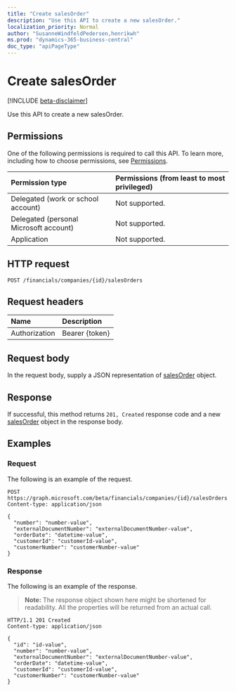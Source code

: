 ```yaml
---
title: "Create salesOrder"
description: "Use this API to create a new salesOrder."
localization_priority: Normal
author: "SusanneWindfeldPedersen,henrikwh"
ms.prod: "dynamics-365-business-central"
doc_type: "apiPageType"
---
```


# Create salesOrder

[!INCLUDE [beta-disclaimer](../../includes/beta-disclaimer.md)]

Use this API to create a new salesOrder.

## Permissions

One of the following permissions is required to call this API. To learn more, including how to choose permissions, see [Permissions](/graph/permissions-reference).

| Permission type                        | Permissions (from least to most privileged) |
|:---------------------------------------|:--------------------------------------------|
| Delegated (work or school account)     | Not supported. |
| Delegated (personal Microsoft account) | Not supported. |
| Application                            | Not supported. |

## HTTP request

<!-- { "blockType": "ignored" } -->

```http
POST /financials/companies/{id}/salesOrders
```

## Request headers

| Name          | Description   |
|:--------------|:--------------|
| Authorization | Bearer {token} |

## Request body

In the request body, supply a JSON representation of [salesOrder](../resources/salesorder.md) object.

## Response

If successful, this method returns `201, Created` response code and a new [salesOrder](../resources/dynamics-salesorder.md) object in the response body.

## Examples

### Request

The following is an example of the request.
<!-- {
  "blockType": "request",
  "name": "create_salesorder_from_company"
}-->

```http
POST https://graph.microsoft.com/beta/financials/companies/{id}/salesOrders
Content-type: application/json

{
  "number": "number-value",
  "externalDocumentNumber": "externalDocumentNumber-value",
  "orderDate": "datetime-value",
  "customerId": "customerId-value",
  "customerNumber": "customerNumber-value"
}
```

### Response

The following is an example of the response.

> **Note:** The response object shown here might be shortened for readability. All the properties will be returned from an actual call.

<!-- {
  "blockType": "response",
  "truncated": true,
  "@odata.type": "microsoft.graph.salesOrder"
} -->

```http
HTTP/1.1 201 Created
Content-type: application/json

{
  "id": "id-value",
  "number": "number-value",
  "externalDocumentNumber": "externalDocumentNumber-value",
  "orderDate": "datetime-value",
  "customerId": "customerId-value",
  "customerNumber": "customerNumber-value"
}
```

<!-- uuid: 16cd6b66-4b1a-43a1-adaf-3a886856ed98
2019-02-04 14:57:30 UTC -->
<!-- {
  "type": "#page.annotation",
  "description": "Create salesOrder",
  "keywords": "",
  "section": "documentation",
  "tocPath": ""
}-->